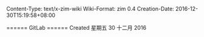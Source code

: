 Content-Type: text/x-zim-wiki
Wiki-Format: zim 0.4
Creation-Date: 2016-12-30T15:19:58+08:00

====== GitLab ======
Created 星期五 30 十二月 2016

